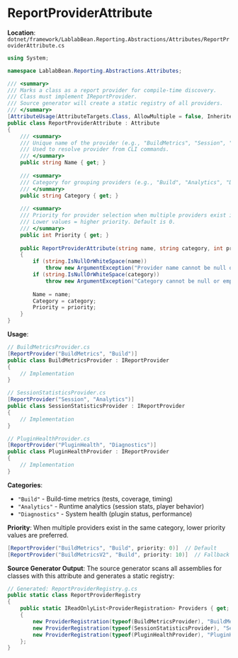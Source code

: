# ReportProviderAttribute

**Location**: `dotnet/framework/LablabBean.Reporting.Abstractions/Attributes/ReportProviderAttribute.cs`

```csharp
using System;

namespace LablabBean.Reporting.Abstractions.Attributes;

/// <summary>
/// Marks a class as a report provider for compile-time discovery.
/// Class must implement IReportProvider.
/// Source generator will create a static registry of all providers.
/// </summary>
[AttributeUsage(AttributeTargets.Class, AllowMultiple = false, Inherited = false)]
public class ReportProviderAttribute : Attribute
{
    /// <summary>
    /// Unique name of the provider (e.g., "BuildMetrics", "Session", "PluginHealth").
    /// Used to resolve provider from CLI commands.
    /// </summary>
    public string Name { get; }
    
    /// <summary>
    /// Category for grouping providers (e.g., "Build", "Analytics", "Diagnostics").
    /// </summary>
    public string Category { get; }
    
    /// <summary>
    /// Priority for provider selection when multiple providers exist in same category.
    /// Lower values = higher priority. Default is 0.
    /// </summary>
    public int Priority { get; }
    
    public ReportProviderAttribute(string name, string category, int priority = 0)
    {
        if (string.IsNullOrWhiteSpace(name))
            throw new ArgumentException("Provider name cannot be null or empty", nameof(name));
        if (string.IsNullOrWhiteSpace(category))
            throw new ArgumentException("Category cannot be null or empty", nameof(category));
        
        Name = name;
        Category = category;
        Priority = priority;
    }
}
```

**Usage**:
```csharp
// BuildMetricsProvider.cs
[ReportProvider("BuildMetrics", "Build")]
public class BuildMetricsProvider : IReportProvider
{
    // Implementation
}

// SessionStatisticsProvider.cs
[ReportProvider("Session", "Analytics")]
public class SessionStatisticsProvider : IReportProvider
{
    // Implementation
}

// PluginHealthProvider.cs
[ReportProvider("PluginHealth", "Diagnostics")]
public class PluginHealthProvider : IReportProvider
{
    // Implementation
}
```

**Categories**:
- `"Build"` - Build-time metrics (tests, coverage, timing)
- `"Analytics"` - Runtime analytics (session stats, player behavior)
- `"Diagnostics"` - System health (plugin status, performance)

**Priority**:
When multiple providers exist in the same category, lower priority values are preferred.
```csharp
[ReportProvider("BuildMetrics", "Build", priority: 0)]  // Default
[ReportProvider("BuildMetricsV2", "Build", priority: 10)]  // Fallback
```

**Source Generator Output**:
The source generator scans all assemblies for classes with this attribute and generates a static registry:
```csharp
// Generated: ReportProviderRegistry.g.cs
public static class ReportProviderRegistry
{
    public static IReadOnlyList<ProviderRegistration> Providers { get; } = new[]
    {
        new ProviderRegistration(typeof(BuildMetricsProvider), "BuildMetrics", "Build", 0),
        new ProviderRegistration(typeof(SessionStatisticsProvider), "Session", "Analytics", 0),
        new ProviderRegistration(typeof(PluginHealthProvider), "PluginHealth", "Diagnostics", 0)
    };
}
```
